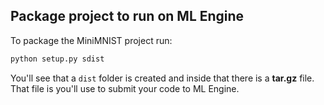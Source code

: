 ## Package project to run on ML Engine

To package the MiniMNIST project run:

```bash
python setup.py sdist
```

You'll see that a `dist` folder is created and inside that there is a **tar.gz** file. That file is you'll use to submit your code to ML Engine.